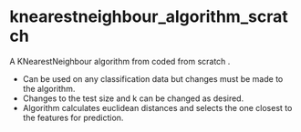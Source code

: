 # knearestneighbour_algorithm_scratch
A KNearestNeighbour algorithm from coded from scratch .
- Can be used on any classification data but changes must be made to the algorithm.
- Changes to the test size and k can be changed as desired.
- Algorithm calculates euclidean distances and selects the one closest to the features for prediction.
